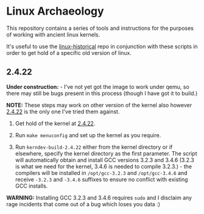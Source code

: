 # Linux Archaeology

This repository contains a series of tools and instructions for the purposes of
working with ancient linux kernels.

It's useful to use the [linux-historical][linux-historical] repo in conjunction
with these scripts in order to get hold of a specific old version of linux.

## 2.4.22

__Under construction:__ - I've not yet got the image to work under qemu, so
there may still be bugs present in this process (though I have got it to build.)

__NOTE:__ These steps may work on other version of the kernel also however
[2.4.22][linux-2.4.22] is the only one I've tried them against.

1. Get hold of the kernel at [2.4.22][linux-2.4.22].

2. Run `make menuconfig` and set up the kernel as you require.

3. Run `kerndev-build-2.4.22` either from the kernel directory or if elsewhere,
   specify the kernel directory as the first parameter. The script will
   automatically obtain and install GCC versions 3.2.3 and 3.4.6 (3.2.3 is what
   we need for the kernel, 3.4.6 is needed to compile 3.2.3.) - the compilers
   will be installed in `/opt/gcc-3.2.3` and `/opt/gcc-3.4.6` and receive
   `-3.2.3` and `-3.4.6` suffixes to ensure no conflict with existing GCC
   installs.

__WARNING:__ Installing GCC 3.2.3 and 3.4.6 requires `sudo` and I disclaim any
rage incidents that come out of a bug which loses you data :)

[linux-historical]:https://github.com/lorenzo-stoakes/linux-historical
[linux-2.4.22]:https://github.com/lorenzo-stoakes/linux-historical/tree/v2.4.22
